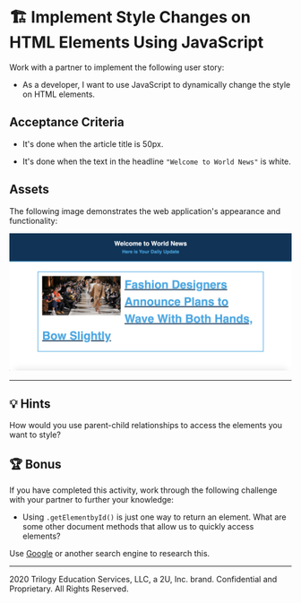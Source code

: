 # 🏗️ Implement Style Changes on HTML Elements Using JavaScript

Work with a partner to implement the following user story:

* As a developer, I want to use JavaScript to dynamically change the style on HTML elements.

## Acceptance Criteria

* It's done when the article title is 50px.

* It's done when the text in the headline `"Welcome to World News"` is white. 

## Assets 

The following image demonstrates the web application's appearance and functionality:

![Mockup](./images/01-screenshot.png)

---

## 💡 Hints

How would you use parent-child relationships to access the elements you want to style? 

## 🏆 Bonus

If you have completed this activity, work through the following challenge with your partner to further your knowledge:

* Using `.getElementbyId()` is just one way to return an element. What are some other document methods that allow us to quickly access elements?  

Use [Google](https://www.google.com) or another search engine to research this.

---
2020 Trilogy Education Services, LLC, a 2U, Inc. brand. Confidential and Proprietary. All Rights Reserved.
